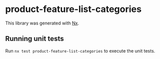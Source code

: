 # product-feature-list-categories

This library was generated with [Nx](https://nx.dev).

## Running unit tests

Run `nx test product-feature-list-categories` to execute the unit tests.

